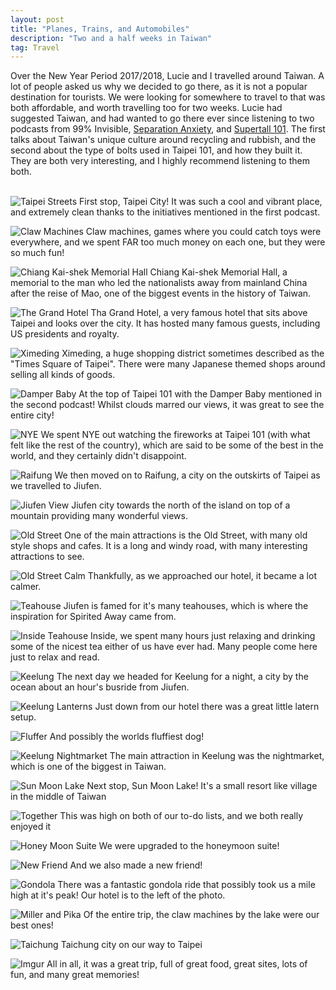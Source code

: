 ```yaml
---
layout: post
title: "Planes, Trains, and Automobiles"
description: "Two and a half weeks in Taiwan"
tag: Travel
---
```


Over the New Year Period 2017/2018, Lucie and I travelled around Taiwan. A lot of people asked us why we decided to go there,
as it is not a popular destination for tourists. We were looking for somewhere to travel to that was both affordable, and worth
travelling too for two weeks. Lucie had suggested Taiwan, and had wanted to go there ever since listening to two podcasts from 99% Invisible, [Separation Anxiety](https://www.google.com.au/url?sa=t&rct=j&q=&esrc=s&source=web&cd=5&ved=0ahUKEwijtoao5-PZAhWEVLwKHaApBtgQFgg8MAQ&url=https%3A%2F%2F99percentinvisible.org%2Fepisode%2Fseparation-anxiety%2F&usg=AOvVaw2UGBWeF-4EHcIogyAGCkJ2), and [Supertall 101](https://99percentinvisible.org/episode/supertall-101/).
The first talks about Taiwan's unique culture around recycling and rubbish, and the second about the type of bolts used in Taipei 101, 
and how they built it. They are both very interesting, and I highly recommend listening to them both.
<br><br>

![Taipei Streets](https://i.imgur.com/F5fsfBu.jpg)
First stop, Taipei City! It was such a cool and vibrant place, and extremely clean thanks to the initiatives mentioned in the first podcast.

![Claw Machines](https://i.imgur.com/tT8KpSU.jpg)
Claw machines, games where you could catch toys were everywhere, and we spent FAR too much money on each one, but they were so much fun!

![Chiang Kai-shek Memorial Hall](https://i.imgur.com/ONTxhgp.jpg)
Chiang Kai-shek Memorial Hall, a memorial to the man who led the nationalists away from mainland China after the reise of Mao, one of the biggest events in the history of Taiwan.

![The Grand Hotel](https://i.imgur.com/Vshi0tt.jpg)
Tha Grand Hotel, a very famous hotel that sits above Taipei and looks over the city. It has hosted many famous guests, including US presidents and royalty.

![Ximeding](https://i.imgur.com/gSvyFNm.jpg)
Ximeding, a huge shopping district sometimes described as the "Times Square of Taipei". There were many Japanese themed shops around selling all kinds of goods.

![Damper Baby](https://i.imgur.com/l2dxSD5.jpg)
At the top of Taipei 101 with the Damper Baby mentioned in the second podcast! Whilst clouds marred our views, it was great to see the entire city!

![NYE](https://i.imgur.com/9qDOAsD.jpg)
We spent NYE out watching the fireworks at Taipei 101 (with what felt like the rest of the country), which are said to be some of the best in the world, and they certainly didn't disappoint.

![Raifung](https://i.imgur.com/lolKrfT.jpg)
We then moved on to Raifung, a city on the outskirts of Taipei as we travelled to Jiufen.

![Jiufen View](https://i.imgur.com/7TxsKBr.jpg)
Jiufen city towards the north of the island on top of a mountain providing many wonderful views.

![Old Street](https://i.imgur.com/txSgAGl.jpg)
One of the main attractions is the Old Street, with many old style shops and cafes. It is a long and windy road, with many interesting attractions to see.

![Old Street Calm](https://i.imgur.com/Lbii0oZ.jpg)
Thankfully, as we approached our hotel, it became a lot calmer.

![Teahouse](https://i.imgur.com/164PX1T.jpg)
Jiufen is famed for it's many teahouses, which is where the inspiration for Spirited Away came from.

![Inside Teahouse](https://i.imgur.com/XPedbre.jpg)
Inside, we spent many hours just relaxing and drinking some of the nicest tea either of us have ever had. Many people come here just to relax and read.

![Keelung](https://i.imgur.com/G98AM5w.jpg)
The next day we headed for Keelung for a night, a city by the ocean about an hour's busride from Jiufen.

![Keelung Lanterns](https://i.imgur.com/9tvwUPw.jpg)
Just down from our hotel there was a great little latern setup.

![Fluffer](https://i.imgur.com/iL6UjaF.jpg)
And possibly the worlds fluffiest dog!

![Keelung Nightmarket](https://i.imgur.com/Mg14Goo.jpg)
The main attraction in Keelung was the nightmarket, which is one of the biggest in Taiwan.

![Sun Moon Lake](https://i.imgur.com/4wZLmDH.jpg)
Next stop, Sun Moon Lake! It's a small resort like village in the middle of Taiwan

![Together](https://i.imgur.com/eaRbFsM.jpg)
This was high on both of our to-do lists, and we both really enjoyed it

![Honey Moon Suite](https://i.imgur.com/4wZLmDH.jpg)
We were upgraded to the honeymoon suite!

![New Friend](https://i.imgur.com/sp0I7N7.jpg)
And we also made a new friend!

![Gondola](https://i.imgur.com/EDatBz1.jpg)
There was a fantastic gondola ride that possibly took us a mile high at it's peak! Our hotel is to the left of the photo.

![Miller and Pika](https://i.imgur.com/XCDsVCZ.jpg)
Of the entire trip, the claw machines by the lake were our best ones!

![Taichung](https://i.imgur.com/RGCdBgU.jpg)
Taichung city on our way to Taipei

![Imgur](https://i.imgur.com/7TxsKBr.jpg)
All in all, it was a great trip, full of great food, great sites, lots of fun, and many great memories!
